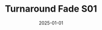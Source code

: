 ---
layout: track
title: Turnaround Fade S01
permalink: /tracks/turnaround-fade-s01/
description: "A StudioRich lo-fi track."
image: /assets/covers/turnaround-fade-s01.webp
date: 2025-01-01
duration: "137.65"
album: "Stranger Vibes"
mood: []
genre: [lo-filo-fi, ambient, chillwave]
---